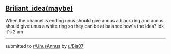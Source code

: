 ## [Briliant_idea(maybe)](https://www.reddit.com/r/UnusAnnus/comments/jrwqrq/briliant_ideamaybe/)
When the channel is ending unus should give annus a black ring and annus should give unus a white ring so they can be at balance.how's the idea? Idk it's 2 am

---

submitted to [r/UnusAnnus](https://www.reddit.com/r/UnusAnnus) by [u/Bia07](https://www.reddit.com/user/Bia07)
